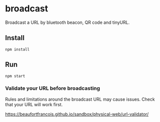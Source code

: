 # broadcast
Broadcast a URL by bluetooth beacon, QR code and tinyURL.

## Install

`npm install`

## Run

`npm start`

### Validate your URL before broadcasting

Rules and limitations around the broadcast URL may cause issues. Check that your URL will work first.

https://beaufortfrancois.github.io/sandbox/physical-web/url-validator/
